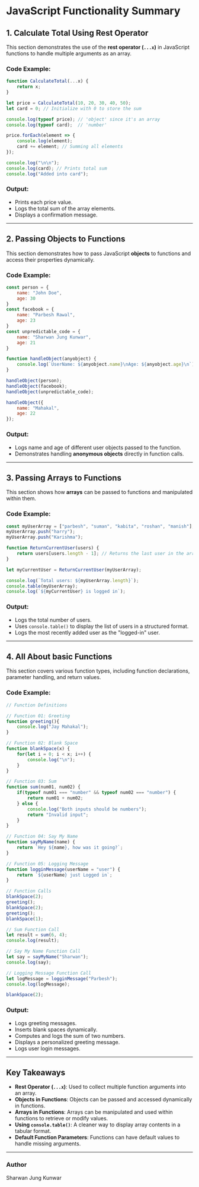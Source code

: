 # JavaScript Functionality Summary

## 1. Calculate Total Using Rest Operator
This section demonstrates the use of the **rest operator (`...x`)** in JavaScript functions to handle multiple arguments as an array.

### Code Example:
```javascript
function CalculateTotal(...x) {
    return x;
}

let price = CalculateTotal(10, 20, 30, 40, 50);
let card = 0; // Initialize with 0 to store the sum

console.log(typeof price); // 'object' since it's an array
console.log(typeof card);  // 'number'

price.forEach(element => {
    console.log(element);
    card += element; // Summing all elements
});

console.log("\n\n");
console.log(card); // Prints total sum
console.log("Added into card");
```
### Output:
- Prints each price value.
- Logs the total sum of the array elements.
- Displays a confirmation message.

---

## 2. Passing Objects to Functions
This section demonstrates how to pass JavaScript **objects** to functions and access their properties dynamically.

### Code Example:
```javascript
const person = {
    name: "John Doe",
    age: 30
}
const facebook = {
    name: "Parbesh Rawal",
    age: 23
}
const unpredictable_code = {
    name: "Sharwan Jung Kunwar",
    age: 21
}

function handleObject(anyobject) {
    console.log(`UserName: ${anyobject.name}\nAge: ${anyobject.age}\n`);
}

handleObject(person);
handleObject(facebook);
handleObject(unpredictable_code);

handleObject({
    name: "Mahakal",
    age: 22
});
```
### Output:
- Logs name and age of different user objects passed to the function.
- Demonstrates handling **anonymous objects** directly in function calls.

---

## 3. Passing Arrays to Functions
This section shows how **arrays** can be passed to functions and manipulated within them.

### Code Example:
```javascript
const myUserArray = ["parbesh", "suman", "kabita", "roshan", "manish"];
myUserArray.push("harry");
myUserArray.push("Karishma");

function ReturnCurrentUser(users) {
    return users[users.length - 1]; // Returns the last user in the array
}

let myCurrentUser = ReturnCurrentUser(myUserArray);

console.log(`Total users: ${myUserArray.length}`);
console.table(myUserArray);
console.log(`${myCurrentUser} is logged in`);
```
### Output:
- Logs the total number of users.
- Uses `console.table()` to display the list of users in a structured format.
- Logs the most recently added user as the "logged-in" user.

---

## 4. All About basic Functions
This section covers various function types, including function declarations, parameter handling, and return values.

### Code Example:
```javascript
// Function Definitions

// Function 01: Greeting
function greeting(){
    console.log("Jay Mahakal");
}

// Function 02: Blank Space
function blankSpace(x) {
    for(let i = 0; i < x; i++) {
        console.log("\n");
    }
}

// Function 03: Sum
function sum(num01, num02) {
    if(typeof num01 === "number" && typeof num02 === "number") {
        return num01 + num02;
    } else {
        console.log("Both inputs should be numbers");
        return "Invalid input";
    }
}

// Function 04: Say My Name
function sayMyName(name) {
    return `Hey ${name}, how was it going?`;
}

// Function 05: Logging Message
function logginMessage(userName = "user") {
    return `${userName} just Logged in`;
}

// Function Calls
blankSpace(2);
greeting();
blankSpace(2);
greeting();
blankSpace(1);

// Sum Function Call
let result = sum(6, 4);
console.log(result);

// Say My Name Function Call
let say = sayMyName("Sharwan");
console.log(say);

// Logging Message Function Call
let logMessage = logginMessage("Parbesh");
console.log(logMessage);

blankSpace(2);
```
### Output:
- Logs greeting messages.
- Inserts blank spaces dynamically.
- Computes and logs the sum of two numbers.
- Displays a personalized greeting message.
- Logs user login messages.

---

## Key Takeaways
- **Rest Operator (`...x`)**: Used to collect multiple function arguments into an array.
- **Objects in Functions**: Objects can be passed and accessed dynamically in functions.
- **Arrays in Functions**: Arrays can be manipulated and used within functions to retrieve or modify values.
- **Using `console.table()`**: A cleaner way to display array contents in a tabular format.
- **Default Function Parameters**: Functions can have default values to handle missing arguments.

---

### Author
Sharwan Jung Kunwar


